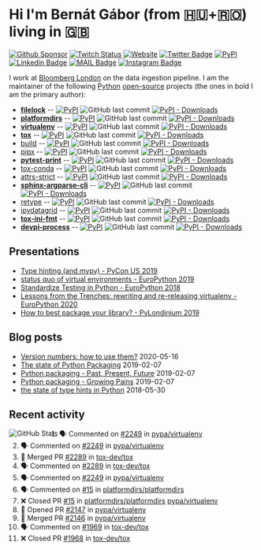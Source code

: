 # Hi I'm Bernát Gábor (from 🇭🇺+🇷🇴) living in 🇬🇧

[![Github Sponsor](https://img.shields.io/static/v1?label=Sponsor&message=%E2%9D%A4&logo=GitHub&link=https://github.com/sponsors/gaborbernat&style=flat-square)](https://github.com/sponsors/gaborbernat)
[![Twitch Status](https://img.shields.io/twitch/status/gaborbernat?style=flat-square)](https://www.twitch.tv/gaborbernat)
[![Website](https://img.shields.io/badge/-my%20blog@bernat.tech-191b1f?style=flat-square&labelColor=191b1f&logo=ghost&logoColor=white&link=https://www.bernat.tech/)](https://www.bernat.tech/)
[![Twitter Badge](https://img.shields.io/badge/-@gjbernat-1ca0f1?style=flat-square&labelColor=1ca0f1&logo=twitter&logoColor=white&link=https://twitter.com/gjbernat)](https://twitter.com/gjbernat)
[![PyPI](https://img.shields.io/badge/-gaborbernat-0073b7?style=flat-square&logo=Python&logoColor=white&link=https://pypi.org/user/gaborbernat/)](https://pypi.org/user/gaborbernat/)
[![Linkedin Badge](https://img.shields.io/badge/-gaborbernat-blue?style=flat-square&logo=Linkedin&logoColor=white&link=https://www.linkedin.com/in/gaborbernat/)](https://www.linkedin.com/in/gaborbernat/)
[![MAIL Badge](https://img.shields.io/badge/-gaborjbernat@gmail.com-c14438?style=flat-square&logo=Gmail&logoColor=white&link=mailto:gaborjbernat@gmail.com)](mailto:gaborjbernat@gmail.com)
[![Instagram Badge](https://img.shields.io/badge/-@gabor__bernat-845EC2?style=flat-square&labelColor=white&logo=Instagram&link=https://instagram.com/gabor_bernat/)](https://instagram.com/gabor_bernat)

I work at [Bloomberg London](https://www.techatbloomberg.com/) on the data ingestion pipeline. I am the maintainer of
the following [Python](https://www.python.org/) [open-source](https://en.wikipedia.org/wiki/Open_source) projects (the
ones in bold I am the primary author):

- [**filelock**](https://github.com/tox-dev/py-filelock) --
  [![PyPI](https://img.shields.io/pypi/v/filelock?style=flat-square)](https://pypi.org/project/filelock)
  ![GitHub last commit](https://img.shields.io/github/last-commit/tox-dev/py-filelock?logo=python&style=flat-square)
  [![PyPI - Downloads](https://img.shields.io/pypi/dm/filelock?style=flat-square)](https://pypistats.org/packages/filelock)
- [**platformdirs**](https://github.com/platformdirs/platformdirs) --
  [![PyPI](https://img.shields.io/pypi/v/platformdirs?style=flat-square)](https://pypi.org/project/platformdirs)
  ![GitHub last commit](https://img.shields.io/github/last-commit/platformdirs/platformdirs?logo=python&style=flat-square)
  [![PyPI - Downloads](https://img.shields.io/pypi/dm/platformdirs?style=flat-square)](https://pypistats.org/packages/platformdirs)
- [**virtualenv**](https://github.com/pypa/virtualenv) --
  [![PyPI](https://img.shields.io/pypi/v/virtualenv?style=flat-square)](https://pypi.org/project/virtualenv)
  ![GitHub last commit](https://img.shields.io/github/last-commit/pypa/virtualenv?logo=python&style=flat-square)
  [![PyPI - Downloads](https://img.shields.io/pypi/dm/virtualenv?style=flat-square)](https://pypistats.org/packages/virtualenv)
- [**tox**](https://github.com/tox-dev/tox) --
  [![PyPI](https://img.shields.io/pypi/v/tox?style=flat-square)](https://pypi.org/project/tox)
  ![GitHub last commit](https://img.shields.io/github/last-commit/tox-dev/tox?logo=python&style=flat-square)
  [![PyPI - Downloads](https://img.shields.io/pypi/dm/tox?style=flat-square)](https://pypistats.org/packages/tox)
- [build](https://github.com/pypa/build) --
  [![PyPI](https://img.shields.io/pypi/v/build?style=flat-square)](https://pypi.org/project/build)
  ![GitHub last commit](https://img.shields.io/github/last-commit/pypa/build?logo=python&style=flat-square)
  [![PyPI - Downloads](https://img.shields.io/pypi/dm/build?style=flat-square)](https://pypistats.org/packages/build)
- [pipx](https://github.com/pipxproject/pipx) --
  [![PyPI](https://img.shields.io/pypi/v/pipx?style=flat-square)](https://pypi.org/project/pipx)
  ![GitHub last commit](https://img.shields.io/github/last-commit/pipxproject/pipx?logo=python&style=flat-square)
  [![PyPI - Downloads](https://img.shields.io/pypi/dm/pipx?style=flat-square)](https://pypistats.org/packages/pipx)
- [**pytest-print**](https://github.com/pytest-dev/pytest-print) --
  [![PyPI](https://img.shields.io/pypi/v/pytest-print?style=flat-square)](https://pypi.org/project/pytest-print)
  ![GitHub last commit](https://img.shields.io/github/last-commit/pytest-dev/pytest-print?logo=python&style=flat-square)
  [![PyPI - Downloads](https://img.shields.io/pypi/dm/pytest-print?style=flat-square)](https://pypistats.org/packages/pytest-print)
- [tox-conda](https://github.com/tox-dev/tox-conda) --
  [![PyPI](https://img.shields.io/pypi/v/tox-conda?style=flat-square)](https://pypi.org/project/tox-conda)
  ![GitHub last commit](https://img.shields.io/github/last-commit/tox-dev/tox-conda?logo=python&style=flat-square)
  [![PyPI - Downloads](https://img.shields.io/pypi/dm/tox-conda?style=flat-square)](https://pypistats.org/packages/tox-conda)
- [attrs-strict](https://github.com/bloomberg/attrs-strict) --
  [![PyPI](https://img.shields.io/pypi/v/attrs-strict?style=flat-square)](https://pypi.org/project/attrs-strict)
  ![GitHub last commit](https://img.shields.io/github/last-commit/bloomberg/attrs-strict?logo=python&style=flat-square)
  [![PyPI - Downloads](https://img.shields.io/pypi/dm/attrs-strict?style=flat-square)](https://pypistats.org/packages/attrs-strict)
- [**sphinx-argparse-cli**](https://github.com/gaborbernat/sphinx-argparse-cli) --
  [![PyPI](https://img.shields.io/pypi/v/sphinx-argparse-cli?style=flat-square)](https://pypi.org/project/sphinx-argparse-cli)
  ![GitHub last commit](https://img.shields.io/github/last-commit/gaborbernat/sphinx-argparse-cli?logo=python&style=flat-square)
  [![PyPI - Downloads](https://img.shields.io/pypi/dm/sphinx-argparse-cli?style=flat-square)](https://pypistats.org/packages/sphinx-argparse-cli)
- [retype](https://github.com/ambv/retype) --
  [![PyPI](https://img.shields.io/pypi/v/retype?style=flat-square)](https://pypi.org/project/retype)
  ![GitHub last commit](https://img.shields.io/github/last-commit/ambv/retype?logo=python&style=flat-square)
  [![PyPI - Downloads](https://img.shields.io/pypi/dm/retype?style=flat-square)](https://pypistats.org/packages/retype)
- [ipydatagrid](https://github.com/bloomberg/ipydatagrid) --
  [![PyPI](https://img.shields.io/pypi/v/ipydatagrid?style=flat-square)](https://pypi.org/project/ipydatagrid)
  ![GitHub last commit](https://img.shields.io/github/last-commit/bloomberg/ipydatagrid?logo=python&style=flat-square)
  [![PyPI - Downloads](https://img.shields.io/pypi/dm/ipydatagrid?style=flat-square)](https://pypistats.org/packages/ipydatagrid)
- [**tox-ini-fmt**](https://github.com/tox-dev/tox-ini-fmt) --
  [![PyPI](https://img.shields.io/pypi/v/tox-ini-fmt?style=flat-square)](https://pypi.org/project/tox-ini-fmt)
  ![GitHub last commit](https://img.shields.io/github/last-commit/tox-dev/tox-ini-fmt?logo=python&style=flat-square)
  [![PyPI - Downloads](https://img.shields.io/pypi/dm/tox-ini-fmt?style=flat-square)](https://pypistats.org/packages/tox-ini-fmt)
- [**devpi-process**](https://github.com/gaborbernat/devpi-process) --
  [![PyPI](https://img.shields.io/pypi/v/devpi-process?style=flat-square)](https://pypi.org/project/devpi-process)
  ![GitHub last commit](https://img.shields.io/github/last-commit/gaborbernat/devpi-process?logo=python&style=flat-square)
  [![PyPI - Downloads](https://img.shields.io/pypi/dm/devpi-process?style=flat-square)](https://pypistats.org/packages/devpi-process)


## Presentations

- [Type hinting (and mypy) - PyCon US 2019](https://www.youtube.com/watch?v=hTrjTAPnA_k)
- [status quo of virtual environments - EuroPython 2019](https://www.youtube.com/watch?v=o1Vue9CWRxU)
- [Standardize Testing in Python - EuroPython 2018](https://www.youtube.com/watch?v=SFqna5ilqig)
- [Lessons from the Trenches: rewriting and re-releasing virtualenv - EuroPython 2020](https://www.youtube.com/watch?v=l9A0a8qZgOs)
- [How to best package your library? - PyLondinium 2019](https://youtu.be/OSnRl8yF9a4)

## Blog posts

- [Version numbers: how to use them?](https://www.bernat.tech/posts/version-numbers/) 2020-05-16
- [The state of Python Packaging](https://www.bernat.tech/posts/pep-517-and-python-packaging/) 2019-02-07
- [Python packaging - Past, Present, Future](https://www.bernat.tech/posts/pep-517-518/) 2019-02-07
- [Python packaging - Growing Pains](https://www.bernat.tech/posts/growing-pain/) 2019-02-07
- [the state of type hints in Python](https://www.bernat.tech/posts/the-state-of-type-hints-in-python/) 2018-05-30

## Recent activity

<img align="left" alt="GitHub Stats" src="https://github-readme-stats.vercel.app/api?username=gaborbernat&show_icons=true&hide_border=true" />

<!--START_SECTION:activity-->

1. 🗣 Commented on [#2249](https://github.com/pypa/virtualenv/issues/2249) in [pypa/virtualenv](https://github.com/pypa/virtualenv)
2. 🗣 Commented on [#2249](https://github.com/pypa/virtualenv/issues/2249) in [pypa/virtualenv](https://github.com/pypa/virtualenv)
3. 🎉 Merged PR [#2289](https://github.com/tox-dev/tox/pull/2289) in [tox-dev/tox](https://github.com/tox-dev/tox)
4. 🗣 Commented on [#2289](https://github.com/tox-dev/tox/issues/2289) in [tox-dev/tox](https://github.com/tox-dev/tox)
5. 🗣 Commented on [#2249](https://github.com/pypa/virtualenv/issues/2249) in [pypa/virtualenv](https://github.com/pypa/virtualenv)
4. 🗣 Commented on [#15](https://github.com/platformdirs/platformdirs/issues/15) in
   [platformdirs/platformdirs](https://github.com/platformdirs/platformdirs)
5. ❌ Closed PR [#15](https://github.com/platformdirs/platformdirs/pull/15) in
   [platformdirs/platformdirs](https://github.com/platformdirs/platformdirs)
   [pypa/virtualenv](https://github.com/pypa/virtualenv)
6. 💪 Opened PR [#2147](https://github.com/pypa/virtualenv/pull/2147) in
   [pypa/virtualenv](https://github.com/pypa/virtualenv)
7. 🎉 Merged PR [#2146](https://github.com/pypa/virtualenv/pull/2146) in
   [pypa/virtualenv](https://github.com/pypa/virtualenv)
8. 🗣 Commented on [#1969](https://github.com/tox-dev/tox/issues/1969) in [tox-dev/tox](https://github.com/tox-dev/tox)
9. ❌ Closed PR [#1968](https://github.com/tox-dev/tox/pull/1968) in [tox-dev/tox](https://github.com/tox-dev/tox)
   <!--END_SECTION:activity-->
